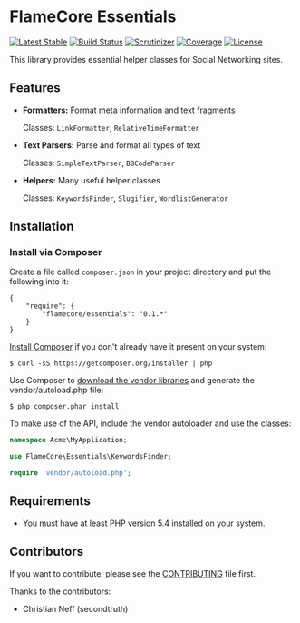 FlameCore Essentials
====================

[![Latest Stable](http://img.shields.io/packagist/v/flamecore/essentials.svg)](https://packagist.org/packages/flamecore/essentials)
[![Build Status](https://img.shields.io/travis/FlameCore/Essentials.svg)](https://travis-ci.org/FlameCore/Essentials)
[![Scrutinizer](http://img.shields.io/scrutinizer/g/FlameCore/Essentials.svg)](https://scrutinizer-ci.com/g/FlameCore/Essentials)
[![Coverage](http://img.shields.io/scrutinizer/coverage/g/FlameCore/Essentials.svg)](https://scrutinizer-ci.com/g/FlameCore/Essentials)
[![License](http://img.shields.io/packagist/l/flamecore/essentials.svg)](http://www.flamecore.org/projects/essentials)

This library provides essential helper classes for Social Networking sites.


Features
--------

* **Formatters:** Format meta information and text fragments

    Classes: `LinkFormatter`, `RelativeTimeFormatter`

* **Text Parsers:** Parse and format all types of text

    Classes: `SimpleTextParser`, `BBCodeParser`

* **Helpers:** Many useful helper classes

    Classes: `KeywordsFinder`, `Slugifier`, `WordlistGenerator`


Installation
------------

### Install via Composer

Create a file called `composer.json` in your project directory and put the following into it:

```
{
    "require": {
        "flamecore/essentials": "0.1.*"
    }
}
```

[Install Composer](https://getcomposer.org/doc/00-intro.md#installation-nix) if you don't already have it present on your system:

    $ curl -sS https://getcomposer.org/installer | php

Use Composer to [download the vendor libraries](https://getcomposer.org/doc/00-intro.md#using-composer) and generate the vendor/autoload.php file:

    $ php composer.phar install

To make use of the API, include the vendor autoloader and use the classes:

```php
namespace Acme\MyApplication;

use FlameCore\Essentials\KeywordsFinder;

require 'vendor/autoload.php';
```


Requirements
------------

* You must have at least PHP version 5.4 installed on your system.


Contributors
------------

If you want to contribute, please see the [CONTRIBUTING](CONTRIBUTING.md) file first.

Thanks to the contributors:

* Christian Neff (secondtruth)
